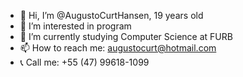 - 👋 Hi, I’m @AugustoCurtHansen, 19 years old
- 👀 I’m interested in program
- 🌱 I’m currently studying Computer Science at FURB
- 📫 How to reach me: augustocurt@hotmail.com
- 📞 Call me: +55 (47) 99618-1099

<!---
AugustoCurtHansen/AugustoCurtHansen is a ✨ special ✨ repository because its `README.md` (this file) appears on your GitHub profile.
You can click the Preview link to take a look at your changes.
--->
